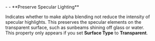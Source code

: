<tr>
<td>- - **Preserve Specular Lighting**</td>
<td>

Indicates whether to make alpha blending not reduce the intensity of specular highlights. This preserves the specular elements on the transparent surface, such as sunbeams shining off glass or water.<br />This property only appears if you set **Surface Type** to **Transparent**.

</td>
</tr>

